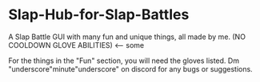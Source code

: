 # Slap-Hub-for-Slap-Battles
A Slap Battle GUI with many fun and unique things, all made by me.
(NO COOLDOWN GLOVE ABILITIES) <-- some



For the things in the "Fun" section, you will need the gloves listed.
Dm "underscore"minute"underscore" on discord for any bugs or suggestions.


